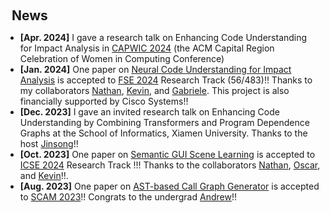 <h1 id="news"></h1>

<h2 style="margin: 60px 10px 10px;">News</h2>

<ul>

<li><strong>[Apr. 2024]</strong> I gave a research talk on Enhancing Code Understanding for Impact Analysis in <a href="https://capwic.org/">CAPWIC 2024</a> (the ACM Capital Region Celebration of Women in Computing Conference)</li>

<li><strong>[Jan. 2024]</strong> One paper on <a href=" ">Neural Code Understanding for Impact Analysis</a> is accepted to <a href="https://conf.researchr.org/home/fse-2024">FSE 2024</a> Research Track (56/483)!! Thanks to my collaborators <a href="https://nathancooper.io/#/about">Nathan</a>, <a href="https://www.kpmoran.com/">Kevin</a>, and <a href="https://www.inf.usi.ch/faculty/bavota/">Gabriele</a>. This project is also financially supported by Cisco Systems!!</li>

<li><strong>[Dec. 2023]</strong> I gave an invited research talk on Enhancing Code Understanding by Combining Transformers and Program Dependence Graphs at the School of Informatics, Xiamen University. Thanks to the host <a href="https://cdmc.xmu.edu.cn/en/info/1010/1008.htm">Jinsong</a>!!</li>

<li><strong>[Oct. 2023]</strong> One paper on <a href=" ">Semantic GUI Scene Learning</a> is accepted to <a href="https://conf.researchr.org/home/icse-2024">ICSE 2024</a> Research Track !!! Thanks to the collaborators <a href="https://nathancooper.io/#/about">Nathan</a>, <a href="https://ojcchar.github.io/">Oscar</a>, and <a href="https://www.kpmoran.com/">Kevin</a>!!.</li>

<li><strong>[Aug. 2023]</strong> One paper on <a href="">AST-based Call Graph Generator</a> is accepted to <a href="https://www.ieee-scam.org/2023/">SCAM 2023</a>!! Congrats to the undergrad <a href="https://www.linkedin.com/in/andrew-chen-055754129/">Andrew</a>!!</li>

</ul>


